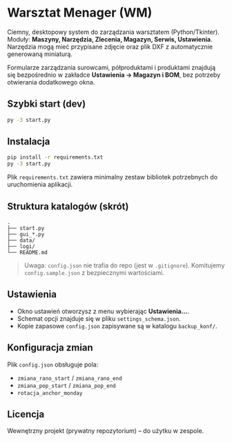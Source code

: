 # Warsztat Menager (WM)

Ciemny, desktopowy system do zarządzania warsztatem (Python/Tkinter).
Moduły: **Maszyny, Narzędzia, Zlecenia, Magazyn, Serwis, Ustawienia**.
Narzędzia mogą mieć przypisane zdjęcie oraz plik DXF z automatycznie
generowaną miniaturą.

Formularze zarządzania surowcami, półproduktami i produktami znajdują się
bezpośrednio w zakładce **Ustawienia → Magazyn i BOM**, bez potrzeby
otwierania dodatkowego okna.

## Szybki start (dev)
```bash
py -3 start.py
```

## Instalacja
```bash
pip install -r requirements.txt
py -3 start.py
```

Plik `requirements.txt` zawiera minimalny zestaw bibliotek potrzebnych do uruchomienia aplikacji.

## Struktura katalogów (skrót)
```
.
├── start.py
├── gui_*.py
├── data/
├── logi/
└── README.md
```

> Uwaga: `config.json` nie trafia do repo (jest w `.gitignore`). Komitujemy `config.sample.json` z bezpiecznymi wartościami.

## Ustawienia
- Okno ustawień otworzysz z menu wybierając **Ustawienia...**.
- Schemat opcji znajduje się w pliku `settings_schema.json`.
- Kopie zapasowe `config.json` zapisywane są w katalogu `backup_konf/`.

## Konfiguracja zmian
Plik `config.json` obsługuje pola:
- `zmiana_rano_start` / `zmiana_rano_end`
- `zmiana_pop_start` / `zmiana_pop_end`
- `rotacja_anchor_monday`

## Licencja
Wewnętrzny projekt (prywatny repozytorium) – do użytku w zespole.
